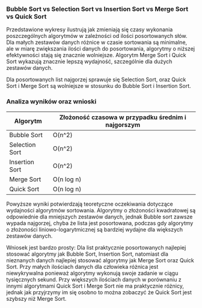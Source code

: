 ### Bubble Sort vs Selection Sort vs Insertion Sort vs Merge Sort vs Quick Sort

Przedstawione wykresy ilustrują jak zmieniają się czasy wykonania poszczególnych algorytmów w zależności od ilości posortowanych słów. Dla małych zestawów danych różnice w czasie sortowania są minimalne, ale w miarę zwiększania ilości danych do posortowania, algorytmy o niższej efektywności stają się znacznie wolniejsze. Algorytm Merge Sort i Quick Sort wykazują znacznie lepszą wydajność, szczególnie dla dużych zestawów danych.

Dla posortowanych list najgorzej sprawuje się Selection Sort, oraz Quick Sort i Merge Sort są wolniejsze w stosunku do Bubble Sort i Insertion Sort.
### Analiza wyników oraz wnioski

| Algorytm | Złożoność czasowa w przypadku średnim i najgorszym |
| -------- | ------------------------------------------------- |
| Bubble Sort | O(n^2) |
| Selection Sort | O(n^2) |
| Insertion Sort | O(n^2) |
| Merge Sort | O(n log n) |
| Quick Sort | O(n log n) |

Powyższe wyniki potwierdzają teoretyczne oczekiwania dotyczące wydajności algorytmów sortowania. Algorytmy o złożoności kwadratowej są odpowiednie dla mniejszych zestawów danych, jednak Bubble sort zawsze wypada najgorzej, chyba że lista jest posortowana, podczas gdy algorytmy o złożoności liniowo-logarytmicznej są bardziej wydajne dla większych zestawów danych.

Wniosek jest bardzo prosty: Dla list praktycznie posortowanych najlepiej stosować algorytmy jak Bubble Sort, Insertion Sort, natomiast dla nieznanych danych najlepiej
stosować algorytmy jak Merge Sort oraz Quick Sort. Przy małych ilościach danych dla człowieka różnica jest niewykrywalna ponieważ algorytmy wykonują swoje zadanie
w ciągu tysięcznych sekund. Przy większych ilościach danych w porównaniu z innymi algorytmami Quick Sort i Merge Sort nie ma praktycznie różnicy, jednak jak przyjrzymy
im się osobno to można zobaczyć że Quick Sort jest szybszy niż Merge Sort.
